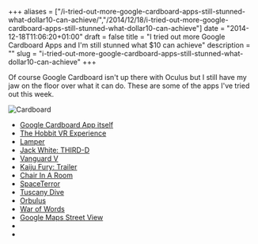 +++
aliases = ["/i-tried-out-more-google-cardboard-apps-still-stunned-what-dollar10-can-achieve/","/2014/12/18/i-tried-out-more-google-cardboard-apps-still-stunned-what-dollar10-can-achieve"]
date = "2014-12-18T11:06:20+01:00"
draft = false
title = "I tried out more Google Cardboard Apps and I'm still stunned what $10 can achieve"
description = ""
slug = "i-tried-out-more-google-cardboard-apps-still-stunned-what-dollar10-can-achieve"
+++


Of course Google Cardboard isn't up there with Oculus but I still have my jaw on the floor over what it can do. These are some of the apps I've tried out this week.

![Cardboard](https://d2j17b10ywb1i7.cloudfront.net/wp-content/uploads/2014/12/cardboard.png "Cardboard")

* [Google Cardboard App itself](https://play.google.com/store/apps/details?id=com.google.samples.apps.cardboarddemo)
* [The Hobbit VR Experience](https://play.google.com/store/apps/details?id=com.jauntvr.preview.hobbit)
* [Lamper](https://play.google.com/store/apps/details?id=com.archiactinteractive.LfGC)
* [Jack White: THIRD-D](https://play.google.com/store/apps/details?id=com.jauntvr.preview.jackwhite)
* [Vanguard V](https://play.google.com/store/apps/details?id=com.ZeroTransform.VanguardV)
* [Kaiju Fury: Trailer](https://play.google.com/store/apps/details?id=com.jauntvr.preview.kaiju)
* [Chair In A Room](https://play.google.com/store/apps/details?id=com.RyanBousfield.AChairInARoom)
* [SpaceTerror](https://play.google.com/store/apps/details?id=kos.is.working)
* [Tuscany Dive](https://play.google.com/store/apps/details?id=com.FabulousPixel.TuscanyDive)
* [Orbulus](https://play.google.com/store/apps/details?id=com.VRCraftworks.Orbulus)
* [War of Words](https://play.google.com/store/apps/details?id=com.BDH.WarofWords)
* [Google Maps Street View](https://gigaom.com/2014/12/18/google-maps-for-android-has-a-vr-mode-thanks-to-google-cardboard/)
* []()
* []()
